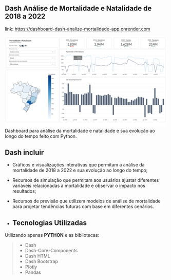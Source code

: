 ## Dash Análise de Mortalidade e Natalidade de 2018 a 2022

link: https://dashboard-dash-analize-mortalidade-app.onrender.com

![Design preview for the Dash](./Preview/Dash.png)
Dashboard para análise da mortalidade e natalidade e sua evolução ao longo do tempo feito com Python.

## Dash incluir 

- Gráficos e visualizações interativas que permitam a análise da mortalidade de 2018 a 2022 e sua evolução ao longo do tempo;
- Recursos de simulação que permitam aos usuários ajustar diferentes variáveis relacionadas à mortalidade e observar o impacto nos resultados;
- Recursos de previsão que utilizem modelos de análise de mortalidade para projetar tendências futuras com base em diferentes cenários.

- ## Tecnologias Utilizadas

Utilizando apenas **PYTHON** e as bibliotecas:
> - Dash
> - Dash-Core-Components
> - Dash HTML
> - Dash Bootstrap
> - Plotly
> - Pandas
